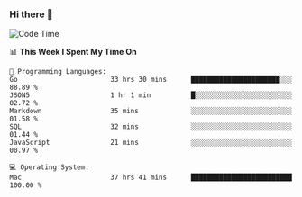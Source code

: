 ### Hi there 👋

<!--
**CrazyCollin/crazycollin** is a ✨ _special_ ✨ repository because its `README.md` (this file) appears on your GitHub profile.

Here are some ideas to get you started:

- 🔭 I’m currently working on ...
- 🌱 I’m currently learning ...
- 👯 I’m looking to collaborate on ...
- 🤔 I’m looking for help with ...
- 💬 Ask me about ...
- 📫 How to reach me: ...
- 😄 Pronouns: ...
- ⚡ Fun fact: ...
-->

<!--START_SECTION:waka-->
![Code Time](http://img.shields.io/badge/Code%20Time-4%2C823%20hrs%2023%20mins-blue)

📊 **This Week I Spent My Time On** 

```text
💬 Programming Languages: 
Go                       33 hrs 30 mins      ██████████████████████░░░   88.89 % 
JSON5                    1 hr 1 min          █░░░░░░░░░░░░░░░░░░░░░░░░   02.72 % 
Markdown                 35 mins             ░░░░░░░░░░░░░░░░░░░░░░░░░   01.58 % 
SQL                      32 mins             ░░░░░░░░░░░░░░░░░░░░░░░░░   01.44 % 
JavaScript               21 mins             ░░░░░░░░░░░░░░░░░░░░░░░░░   00.97 % 

💻 Operating System: 
Mac                      37 hrs 41 mins      █████████████████████████   100.00 % 
```


<!--END_SECTION:waka-->
